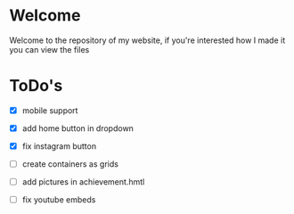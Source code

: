 # Welcome
Welcome to the repository of my website, if you're interested how I made it you can view the files 
# ToDo's

- [x] mobile support
- [x] add home button in dropdown
- [x] fix instagram button
- [ ] create containers as grids
- [ ] add pictures in achievement.hmtl
- [ ] fix youtube embeds

